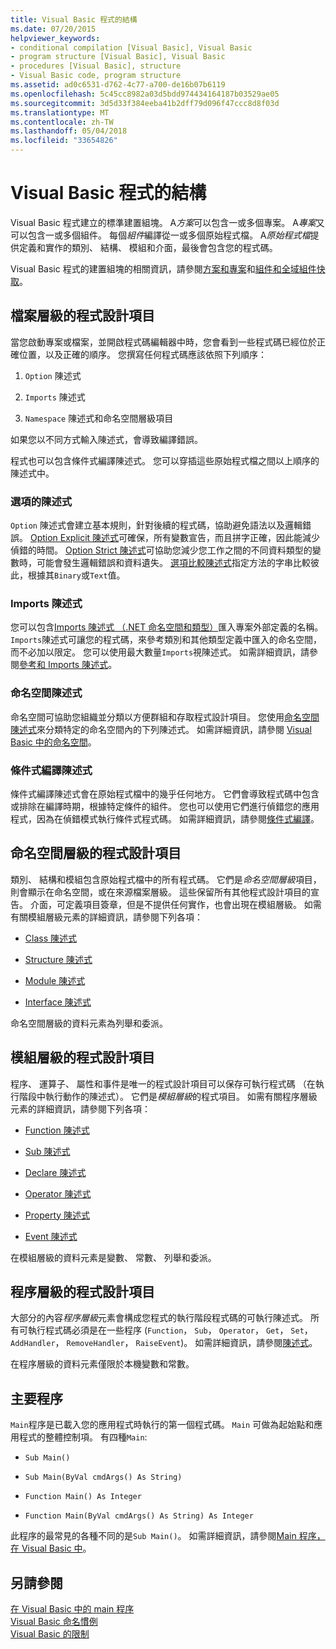 ```yaml
---
title: Visual Basic 程式的結構
ms.date: 07/20/2015
helpviewer_keywords:
- conditional compilation [Visual Basic], Visual Basic
- program structure [Visual Basic], Visual Basic
- procedures [Visual Basic], structure
- Visual Basic code, program structure
ms.assetid: ad0c6531-d762-4c77-a700-de16b07b6119
ms.openlocfilehash: 5c45cc8982a03d5bdd974434164187b03529ae05
ms.sourcegitcommit: 3d5d33f384eeba41b2dff79d096f47ccc8d8f03d
ms.translationtype: MT
ms.contentlocale: zh-TW
ms.lasthandoff: 05/04/2018
ms.locfileid: "33654826"
---
```

# <a name="structure-of-a-visual-basic-program"></a>Visual Basic 程式的結構
Visual Basic 程式建立的標準建置組塊。 A*方案*可以包含一或多個專案。 A*專案*又可以包含一或多個組件。 每個*組件*編譯從一或多個原始程式檔。 A*原始程式檔*提供定義和實作的類別、 結構、 模組和介面，最後會包含您的程式碼。  
  
 Visual Basic 程式的建置組塊的相關資訊，請參閱[方案和專案](/visualstudio/ide/solutions-and-projects-in-visual-studio)和[組件和全域組件快取](../../../visual-basic/programming-guide/concepts/assemblies-gac/index.md)。  
  
## <a name="file-level-programming-elements"></a>檔案層級的程式設計項目  
 當您啟動專案或檔案，並開啟程式碼編輯器中時，您會看到一些程式碼已經位於正確位置，以及正確的順序。 您撰寫任何程式碼應該依照下列順序：  
  
1.  `Option` 陳述式  
  
2.  `Imports` 陳述式  
  
3.  `Namespace` 陳述式和命名空間層級項目  
  
 如果您以不同方式輸入陳述式，會導致編譯錯誤。  
  
 程式也可以包含條件式編譯陳述式。 您可以穿插這些原始程式檔之間以上順序的陳述式中。  
  
### <a name="option-statements"></a>選項的陳述式  
 `Option` 陳述式會建立基本規則，針對後續的程式碼，協助避免語法以及邏輯錯誤。 [Option Explicit 陳述式](../../../visual-basic/language-reference/statements/option-explicit-statement.md)可確保，所有變數宣告，而且拼字正確，因此能減少偵錯的時間。 [Option Strict 陳述式](../../../visual-basic/language-reference/statements/option-strict-statement.md)可協助您減少您工作之間的不同資料類型的變數時，可能會發生邏輯錯誤和資料遺失。 [選項比較陳述式](../../../visual-basic/language-reference/statements/option-compare-statement.md)指定方法的字串比較彼此，根據其`Binary`或`Text`值。  
  
### <a name="imports-statements"></a>Imports 陳述式  
 您可以包含[Imports 陳述式 （.NET 命名空間和類型）](../../../visual-basic/language-reference/statements/imports-statement-net-namespace-and-type.md)匯入專案外部定義的名稱。 `Imports`陳述式可讓您的程式碼，來參考類別和其他類型定義中匯入的命名空間，而不必加以限定。 您可以使用最大數量`Imports`視陳述式。 如需詳細資訊，請參閱[參考和 Imports 陳述式](../../../visual-basic/programming-guide/program-structure/references-and-the-imports-statement.md)。  
  
### <a name="namespace-statements"></a>命名空間陳述式  
 命名空間可協助您組織並分類以方便群組和存取程式設計項目。 您使用[命名空間陳述式](../../../visual-basic/language-reference/statements/namespace-statement.md)來分類特定的命名空間內的下列陳述式。 如需詳細資訊，請參閱 [Visual Basic 中的命名空間](../../../visual-basic/programming-guide/program-structure/namespaces.md)。  
  
### <a name="conditional-compilation-statements"></a>條件式編譯陳述式  
 條件式編譯陳述式會在原始程式檔中的幾乎任何地方。 它們會導致程式碼中包含或排除在編譯時期，根據特定條件的組件。 您也可以使用它們進行偵錯您的應用程式，因為在偵錯模式執行條件式程式碼。 如需詳細資訊，請參閱[條件式編譯](../../../visual-basic/programming-guide/program-structure/conditional-compilation.md)。  
  
## <a name="namespace-level-programming-elements"></a>命名空間層級的程式設計項目  
 類別、 結構和模組包含原始程式檔中的所有程式碼。 它們是*命名空間層級*項目，則會顯示在命名空間，或在來源檔案層級。 這些保留所有其他程式設計項目的宣告。 介面，可定義項目簽章，但是不提供任何實作，也會出現在模組層級。 如需有關模組層級元素的詳細資訊，請參閱下列各項：  
  
-   [Class 陳述式](../../../visual-basic/language-reference/statements/class-statement.md)  
  
-   [Structure 陳述式](../../../visual-basic/language-reference/statements/structure-statement.md)  
  
-   [Module 陳述式](../../../visual-basic/language-reference/statements/module-statement.md)  
  
-   [Interface 陳述式](../../../visual-basic/language-reference/statements/interface-statement.md)  
  
 命名空間層級的資料元素為列舉和委派。  
  
## <a name="module-level-programming-elements"></a>模組層級的程式設計項目  
 程序、 運算子、 屬性和事件是唯一的程式設計項目可以保存可執行程式碼 （在執行階段中執行動作的陳述式）。 它們是*模組層級*的程式項目。 如需有關程序層級元素的詳細資訊，請參閱下列各項：  
  
-   [Function 陳述式](../../../visual-basic/language-reference/statements/function-statement.md)  
  
-   [Sub 陳述式](../../../visual-basic/language-reference/statements/sub-statement.md)  
  
-   [Declare 陳述式](../../../visual-basic/language-reference/statements/declare-statement.md)  
  
-   [Operator 陳述式](../../../visual-basic/language-reference/statements/operator-statement.md)  
  
-   [Property 陳述式](../../../visual-basic/language-reference/statements/property-statement.md)  
  
-   [Event 陳述式](../../../visual-basic/language-reference/statements/event-statement.md)  
  
 在模組層級的資料元素是變數、 常數、 列舉和委派。  
  
## <a name="procedure-level-programming-elements"></a>程序層級的程式設計項目  
 大部分的內容*程序層級*元素會構成您程式的執行階段程式碼的可執行陳述式。 所有可執行程式碼必須是在一些程序 (`Function`， `Sub`， `Operator`， `Get`， `Set`， `AddHandler`， `RemoveHandler`， `RaiseEvent`)。 如需詳細資訊，請參閱[陳述式](../../../visual-basic/programming-guide/language-features/statements.md)。  
  
 在程序層級的資料元素僅限於本機變數和常數。  
  
## <a name="the-main-procedure"></a>主要程序  
 `Main`程序是已載入您的應用程式時執行的第一個程式碼。 `Main` 可做為起始點和應用程式的整體控制項。 有四種`Main`:  
  
-   `Sub Main()`  
  
-   `Sub Main(ByVal cmdArgs() As String)`  
  
-   `Function Main() As Integer`  
  
-   `Function Main(ByVal cmdArgs() As String) As Integer`  
  
 此程序的最常見的各種不同的是`Sub Main()`。 如需詳細資訊，請參閱[Main 程序，在 Visual Basic 中](../../../visual-basic/programming-guide/program-structure/main-procedure.md)。  
  
## <a name="see-also"></a>另請參閱  
 [在 Visual Basic 中的 main 程序](../../../visual-basic/programming-guide/program-structure/main-procedure.md)  
 [Visual Basic 命名慣例](../../../visual-basic/programming-guide/program-structure/naming-conventions.md)  
 [Visual Basic 的限制](../../../visual-basic/programming-guide/program-structure/limitations.md)
